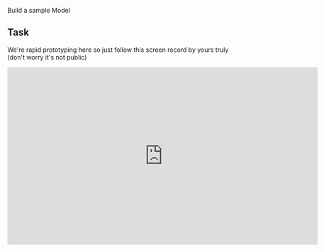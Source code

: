 Build a sample Model 

## Task 

We're rapid prototyping here so just follow this screen record by yours truly (don't worry it's not public)

<iframe style="width: 700px;height: 400px;" src="https://www.youtube.com/embed/2KiQ2m3MByE" frameborder="0" allow="accelerometer; autoplay; encrypted-media; gyroscope; picture-in-picture" allowfullscreen></iframe>
